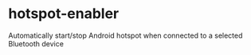 # hotspot-enabler
Automatically start/stop Android hotspot when connected to a selected Bluetooth device
